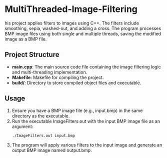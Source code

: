 # MultiThreaded-Image-Filtering

his project applies filters to images using C++. The filters include smoothing, sepia, washed-out, and adding a cross. The program processes BMP image files using both single and multiple threads, saving the modified image as a BMP file.

## Project Structure
- **main.cpp**: The main source code file containing the image filtering logic and multi-threading implementation.
- **Makefile**: Makefile for compiling the project.
- **build/**: Directory to store compiled object files and executable.

## Usage
1. Ensure you have a BMP image file (e.g., input.bmp) in the same directory as the executable.
2. Run the executable ImageFilters.out with the input BMP image file as an argument:
   ```bash
   ./ImageFilters.out input.bmp
   ```
3. The program will apply various filters to the input image and generate an output BMP image named output.bmp.
